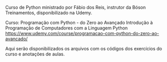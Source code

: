 Curso de Python ministrado por Fábio dos Reis, instrutor da Bóson Treinamentos, disponibilizado na Udemy.

Curso: Programação com Python - do Zero ao Avançado
Introdução à Programação de Computadores com a Linguagem Python
https://www.udemy.com/course/programacao-com-python-do-zero-ao-avancado/

Aqui serão disponibilizados os arquivos com os códigos dos exercícios do curso e anotações de aulas.
